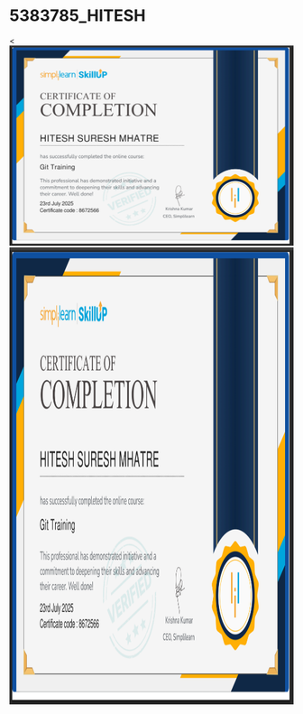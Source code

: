 # 5383785_HITESH
<![alt text ](https://github.com/HiteshMhatre09/5383785_HITESH/blob/main/GIT/HiteshSimpleLearn.png)
<img width="1150" height="810" alt="HiteshSimpleLearn" src="https://github.com/HiteshMhatre09/5383785_HITESH/blob/main/GIT/HiteshSimpleLearn.png" />